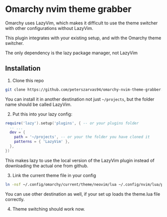 # Omarchy nvim theme grabber

Omarchy uses LazyVim, which makes it difficult to use the theme switcher with other configurations without LazyVim.

This plugin integrates with your existing setup, and with the Omarchy theme switcher.

The only dependency is the lazy package manager, not LazyVim

## Installation

1. Clone this repo

```bash
git clone https://github.com/peterszarvas94/omarchy-nvim-theme-grabber.git ~/projects/LazyVim
```

You can install it in another destination not just `~/projects`, but the folder name should be called LazyVim.

2. Put this into your lazy config:

```lua
require('lazy').setup('plugins', { -- or your plugins folder
  -- ...
  dev = {
    path = '~/projects', -- or your the folder you have cloned it
    patterns = { 'LazyVim' },
  },
})
```

This makes lazy to use the local version of the LazyVim plugin instead of downloading the actual one from github.

3. Link the current theme file in your config

```bash
ln -nsf ~/.config/omarchy/current/theme/neovim/lua ~/.config/nvim/lua/plugins/theme.lua
```

You can use other destination as well, if your set up loads the theme.lua file correctly.

4. Theme switching should work now.
